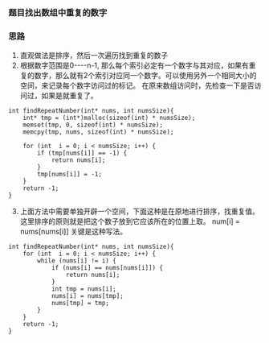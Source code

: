 ### 题目找出数组中重复的数字

### 思路
1. 直观做法是排序，然后一次遍历找到重复的数子
2. 根据数字范围是0----n-1, 那么每个索引必定有一个数字与其对应，如果有重复的数字，那么就有2个索引对应同一个数字。可以使用另外一个相同大小的空间，来记录每个数字访问过的标记。
在原来数组访问时，先检查一下是否访问过，如果是就重复了。
```
int findRepeatNumber(int* nums, int numsSize){
    int* tmp = (int*)malloc(sizeof(int) * numsSize);
    memset(tmp, 0, sizeof(int) * numsSize);
    memcpy(tmp, nums, sizeof(int) * numsSize);

    for (int  i = 0; i < numsSize; i++) {
        if (tmp[nums[i]] == -1) {
            return nums[i];
        }
        tmp[nums[i]] = -1;
    }
    return -1;
}
```

3. 上面方法中需要单独开辟一个空间，下面这种是在原地进行排序，找重复值。这里排序的原则就是把这个数子放到它应该所在的位置上取。 num[i] = nums[nums[i]] 关键是这种写法。
```
int findRepeatNumber(int* nums, int numsSize){
    for (int  i = 0; i < numsSize; i++) {
        while (nums[i] != i) {
            if (nums[i] == nums[nums[i]]) {
                return nums[i];
            }
            int tmp = nums[i];
            nums[i] = nums[tmp];
            nums[tmp] = tmp;
        }
    }
    return -1;
}
```
